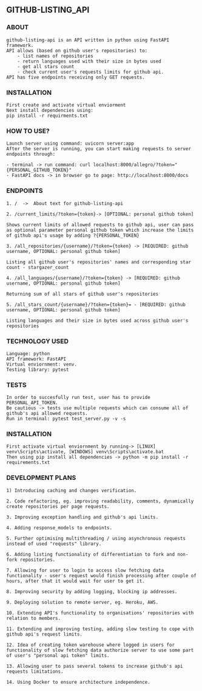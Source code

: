 ## GITHUB-LISTING_API

### ABOUT

```
github-listing-api is an API written in python using FastAPI framework.
API allows (based on github user's repositories) to:
    - list names of repositories
    - return languages used with their size in bytes used
    - get all stars count
    - check current user's requests limits for github api.
API has five endpoints receiving only GET requests.
```

### INSTALLATION

```
First create and activate virtual enviorment
Next install dependencies using:
pip install -r requirments.txt
```

### HOW TO USE?

```
Launch server using command: uvicorn server:app
After the server is running, you can start making requests to server endpoints through:

- terminal -> run command: curl localhost:8000/allegro/?token="{PERSONAL_GITHUB_TOKEN}"
- FastAPI docs -> in browser go to page: http://localhost:8000/docs
```

### ENDPOINTS

    1. /  ->  About text for github-listing-api

>

    2. /current_limits/?token={token}-> [OPTIONAL: personal github token]

    Shows current limits of allowed requests to github api, user can pass as optional parameter personal github token which increase the limits of github api's usage by adding ?{PERSONAL_TOKEN}

>

    3. /all_repositories/{username}/?token={token} -> [REQUIRED: github username, OPTIONAL: personal github token]

    Listing all github user's repositories' names and corresponding star count - stargazer_count

>

    4. /all_languages/{username}/?token={token} -> [REQUIRED: github username, OPTIONAL: personal github token]

    Returning sum of all stars of github user's repositories

>

    5. /all_stars_count/{username}/?token={token}= - [REQUIRED: github username, OPTIONAL: personal github token]

    Listing languages and their size in bytes used across github user's repositories

### TECHNOLOGY USED

```
Language: python
API framework: FastAPI
Virtual enviornment: venv.
Testing library: pytest
```

### TESTS

```
In order to succesfully run test, user has to provide PERSONAL_API_TOKEN.
Be cautious -> tests use multiple requests which can consume all of github's api allowed requests.
Run in terminal: pytest test_server.py -v -s
```

### INSTALLATION

```
First activate virtual enviornment by running-> [LINUX] venv\Scripts\activate, [WINDOWS] venv\Scripts\activate.bat
Then using pip install all dependencies -> python -m pip install -r requirements.txt
```

### DEVELOPMENT PLANS

    1) Introducing caching and changes verification.

>

    2. Code refactoring, eg. improving readability, comments, dynamically create repositories per page requests.

>

    3. Improving exception handling and github's api limits.

>

    4. Adding response_models to endpoints.

>

    5. Further optimising multithreading / using asynchronous requests instead of used "requests" library.

>

    6. Adding listing functionality of differentiation to fork and non-fork repositories.

>

    7. Allowing for user to login to access slow fetching data functionality - user's request would finish processing after couple of hours, after that it would wait for user to get it.

>

    8. Improving security by adding logging, blocking ip addresses.

>

    9. Deploying solution to remote server, eg. Heroku, AWS.

>

    10. Extending API's functionality to organisations' repositories with relation to members.

>

    11. Extending and improving testing, adding slow testing to cope with github api's request limits.

>

    12. Idea of creating token warehouse where logged in users for functionality of slow fetching data authorize server to use some part of user's "personal api token" limits.

>

    13. Allowing user to pass several tokens to increase github's api requests limitations.

>

    14. Using Docker to ensure architecture independence.
